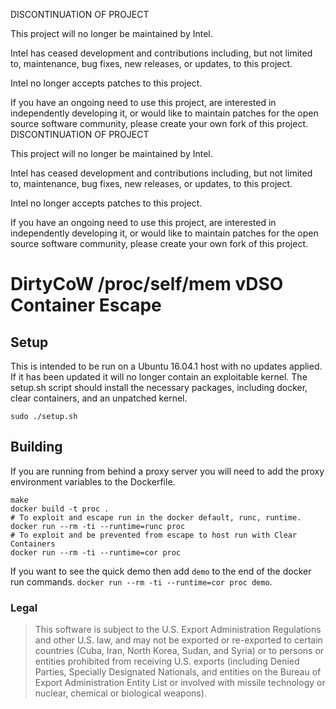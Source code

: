 DISCONTINUATION OF PROJECT

This project will no longer be maintained by Intel.

Intel has ceased development and contributions including, but not limited to, maintenance, bug fixes, new releases, or updates, to this project.  

Intel no longer accepts patches to this project.

If you have an ongoing need to use this project, are interested in independently developing it, or would like to maintain patches for the open source software community, please create your own fork of this project.  
DISCONTINUATION OF PROJECT

This project will no longer be maintained by Intel.

Intel has ceased development and contributions including, but not limited to, maintenance, bug fixes, new releases, or updates, to this project.  

Intel no longer accepts patches to this project.

If you have an ongoing need to use this project, are interested in independently developing it, or would like to maintain patches for the open source software community, please create your own fork of this project.  
# DirtyCoW /proc/self/mem vDSO Container Escape

## Setup

This is intended to be run on a Ubuntu 16.04.1 host with no updates applied. If
it has been updated it will no longer contain an exploitable kernel. The
setup.sh script should install the necessary packages, including docker, clear
containers, and an unpatched kernel.

```
sudo ./setup.sh
```

## Building

If you are running from behind a proxy server you will need to add the proxy
environment variables to the Dockerfile.

```
make
docker build -t proc .
# To exploit and escape run in the docker default, runc, runtime.
docker run --rm -ti --runtime=runc proc
# To exploit and be prevented from escape to host run with Clear Containers
docker run --rm -ti --runtime=cor proc
```

If you want to see the quick demo then add `demo` to the end of the docker run
commands. `docker run --rm -ti --runtime=cor proc demo`.

### Legal

> This software is subject to the U.S. Export Administration Regulations and
> other U.S. law, and may not be exported or re-exported to certain countries
> (Cuba, Iran, North Korea, Sudan, and Syria) or to persons or entities
> prohibited from receiving U.S. exports (including Denied Parties, Specially
> Designated Nationals, and entities on the Bureau of Export Administration
> Entity List or involved with missile technology or nuclear, chemical or
> biological weapons).
